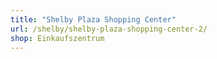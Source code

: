 ```yaml
---
title: "Shelby Plaza Shopping Center"
url: /shelby/shelby-plaza-shopping-center-2/
shop: Einkaufszentrum
---
```

